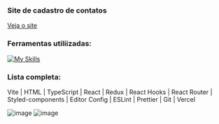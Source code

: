 ### Site de cadastro de contatos
[Veja o site](https://lista-de-contatos-one-lyart.vercel.app/)

### Ferramentas utiliizadas:
[![My Skills](https://skillicons.dev/icons?i=vite,html,ts,react,redux,styledcomponents,git,vercel)](https://skillicons.dev)

### Lista completa:
Vite | HTML | TypeScript | React | Redux | React Hooks | React Router | Styled-components | Editor Config | ESLint | Prettier | Git | Vercel

![image](https://github.com/user-attachments/assets/51d08b25-0639-4267-9f03-c109d8db9e53)
![image](https://github.com/user-attachments/assets/2af7fb89-131a-4d40-bfd5-9d41b672e59d)
